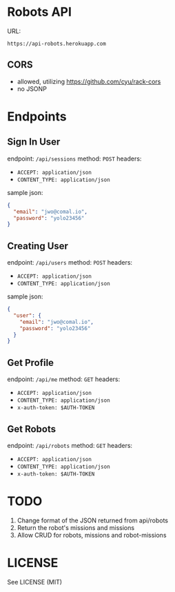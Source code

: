 Robots API
==========

URL:
```
https://api-robots.herokuapp.com
```

CORS
-----
 * allowed, utilizing https://github.com/cyu/rack-cors
 * no JSONP

Endpoints
=========

Sign In User
-----------

endpoint: `/api/sessions`
method: `POST`
headers:
 * `ACCEPT: application/json`
 * `CONTENT_TYPE: application/json`

sample json:

```json
{
  "email": "jwo@comal.io",
  "password": "yolo23456"
}
```
Creating User
------------

endpoint: `/api/users`
method: `POST`
headers:
 * `ACCEPT: application/json`
 * `CONTENT_TYPE: application/json`

sample json:

```json
{
  "user": {
    "email": "jwo@comal.io",
    "password": "yolo23456"
  }
}
```

Get Profile
-----------

endpoint: `/api/me`
method: `GET`
headers:
 * `ACCEPT: application/json`
 * `CONTENT_TYPE: application/json`
 * `x-auth-token: $AUTH-TOKEN`

Get Robots
----------

endpoint: `/api/robots`
method: `GET`
headers:
 * `ACCEPT: application/json`
 * `CONTENT_TYPE: application/json`
 * `x-auth-token: $AUTH-TOKEN`


 TODO
 ========

 1. Change format of the JSON returned from api/robots
 2. Return the robot's missions and missions
 3. Allow CRUD for robots, missions and robot-missions

 LICENSE
 ==========

 See LICENSE (MIT)
